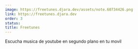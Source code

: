 ```yaml
---
image: https://freetunes.djara.dev/assets/note.60734426.png
link: https://freetunes.djara.dev
order: 3
status: 
title: Freetunes
---
```


Escucha musica de youtube en segundo plano en tu movil

